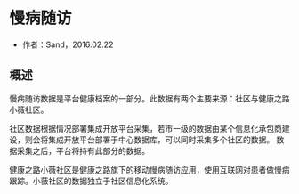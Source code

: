 慢病随访
====================

- 作者：Sand，2016.02.22

概述
---------------------

慢病随访数据是平台健康档案的一部分。此数据有两个主要来源：社区与健康之路小薇社区。

社区数据根据情况部署集成开放平台采集，若市一级的数据由某个信息化承包商建设，则会将集成开放平台部署于中心数据库，可以同时采集多个社区的数据。
数据采集之后，平台将持有此部分的数据。

健康之路小薇社区是健康之路旗下的移动慢病随访应用，使用互联网对患者做慢病跟踪。小薇社区的数据独立于社区信息化系统。
